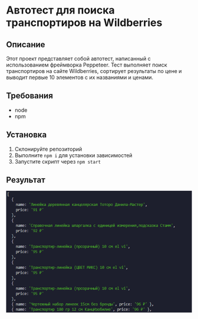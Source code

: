 # Автотест для поиска транспортиров на Wildberries

## Описание

Этот проект представляет собой автотест, написанный с использованием фреймворка Peppeteer. Тест выполняет поиск транспортиров на сайте Wildberries, сортирует результаты по цене и выводит первые 10 элементов с их названиями и ценами.

## Требования

- node
- npm

## Установка

1. Склонируйте репозиторий
2. Выполните `npm i` для установки зависимостей
3. Запустите скрипт через `npm start`

## Результат

![alt text](images/image.png)